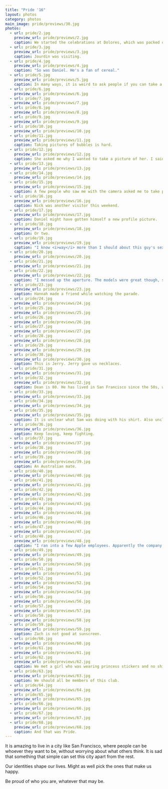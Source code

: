 ```yaml
---
title: "Pride '16"
layout: photos
category: photos
main_image: pride/previews/30.jpg
photos:
  - url: pride/2.jpg
    preview_url: pride/previews/2.jpg
    caption: We started the celebrations at Dolores, which was packed on Saturday.
  - url: pride/3.jpg
    preview_url: pride/previews/3.jpg
    caption: Jourdin was visiting.
  - url: pride/4.jpg
    preview_url: pride/previews/4.jpg
    caption: "So was Daniel. He's a fan of cereal."
  - url: pride/5.jpg
    preview_url: pride/previews/5.jpg
    caption: In many ways, it is weird to ask people if you can take a picture of them. The line between appreciation and creepiness is thin. He was the first one I asked.
  - url: pride/6.jpg
    preview_url: pride/previews/6.jpg
  - url: pride/7.jpg
    preview_url: pride/previews/7.jpg
  - url: pride/8.jpg
    preview_url: pride/previews/8.jpg
  - url: pride/9.jpg
    preview_url: pride/previews/9.jpg
  - url: pride/10.jpg
    preview_url: pride/previews/10.jpg
  - url: pride/11.jpg
    preview_url: pride/previews/11.jpg
    caption: Taking pictures of bubbles is hard.
  - url: pride/12.jpg
    preview_url: pride/previews/12.jpg
    caption: She asked me why I wanted to take a picture of her. I said she seemed interesting, and that I like taking pictures of happy people.
  - url: pride/13.jpg
    preview_url: pride/previews/13.jpg
  - url: pride/14.jpg
    preview_url: pride/previews/14.jpg
  - url: pride/15.jpg
    preview_url: pride/previews/15.jpg
    caption: A few people who saw me with the camera asked me to take pictures of them. He was the first.
  - url: pride/16.jpg
    preview_url: pride/previews/16.jpg
    caption: Nick was another visitor this weekend.
  - url: pride/17.jpg
    preview_url: pride/previews/17.jpg
    caption: Daniel might have gotten himself a new profile picture.
  - url: pride/18.jpg
    preview_url: pride/previews/18.jpg
    caption: Or two.
  - url: pride/19.jpg
    preview_url: pride/previews/19.jpg
    caption: "I know <i>way</i> more than I should about this guy's sex life."
  - url: pride/20.jpg
    preview_url: pride/previews/20.jpg
  - url: pride/21.jpg
    preview_url: pride/previews/21.jpg
  - url: pride/22.jpg
    preview_url: pride/previews/22.jpg
    caption: "I messed up the aperture. The models were great though, so I decided to post it anyway. Hannah insisted."
  - url: pride/23.jpg
    preview_url: pride/previews/23.jpg
    caption: Hannah made a friend while watching the parade.
  - url: pride/24.jpg
    preview_url: pride/previews/24.jpg
  - url: pride/25.jpg
    preview_url: pride/previews/25.jpg
  - url: pride/26.jpg
    preview_url: pride/previews/26.jpg
  - url: pride/27.jpg
    preview_url: pride/previews/27.jpg
  - url: pride/28.jpg
    preview_url: pride/previews/28.jpg
  - url: pride/29.jpg
    preview_url: pride/previews/29.jpg
  - url: pride/30.jpg
    preview_url: pride/previews/30.jpg
    caption: This is Jerry. Jerry gave us necklaces.
  - url: pride/31.jpg
    preview_url: pride/previews/31.jpg
  - url: pride/32.jpg
    preview_url: pride/previews/32.jpg
    caption: Dean is 80. He has lived in San Francisco since the 50s, when he was stationed here with the marines. He is a programmer.
  - url: pride/33.jpg
    preview_url: pride/previews/33.jpg
  - url: pride/34.jpg
    preview_url: pride/previews/34.jpg
  - url: pride/35.jpg
    preview_url: pride/previews/35.jpg
    caption: It is unclear what Sam was doing with his shirt. Also unclear why Daniel was looking at Nick.
  - url: pride/36.jpg
    preview_url: pride/previews/36.jpg
    caption: Keep loving, keep fighting.
  - url: pride/37.jpg
    preview_url: pride/previews/37.jpg
  - url: pride/38.jpg
    preview_url: pride/previews/38.jpg
  - url: pride/39.jpg
    preview_url: pride/previews/39.jpg
    caption: An Australian mate.
  - url: pride/40.jpg
    preview_url: pride/previews/40.jpg
  - url: pride/41.jpg
    preview_url: pride/previews/41.jpg
  - url: pride/42.jpg
    preview_url: pride/previews/42.jpg
  - url: pride/43.jpg
    preview_url: pride/previews/43.jpg
  - url: pride/44.jpg
    preview_url: pride/previews/44.jpg
  - url: pride/46.jpg
    preview_url: pride/previews/46.jpg
  - url: pride/47.jpg
    preview_url: pride/previews/47.jpg
  - url: pride/48.jpg
    preview_url: pride/previews/48.jpg
    caption: "I ran into a few Apple employees. Apparently the company's Pride group turned 30 this year."
  - url: pride/49.jpg
    preview_url: pride/previews/49.jpg
  - url: pride/50.jpg
    preview_url: pride/previews/50.jpg
  - url: pride/51.jpg
    preview_url: pride/previews/51.jpg
  - url: pride/52.jpg
    preview_url: pride/previews/52.jpg
  - url: pride/54.jpg
    preview_url: pride/previews/54.jpg
  - url: pride/56.jpg
    preview_url: pride/previews/56.jpg
  - url: pride/57.jpg
    preview_url: pride/previews/57.jpg
  - url: pride/58.jpg
    preview_url: pride/previews/58.jpg
  - url: pride/59.jpg
    preview_url: pride/previews/59.jpg
    caption: Zach is not good at sunscreen.
  - url: pride/60.jpg
    preview_url: pride/previews/60.jpg
  - url: pride/61.jpg
    preview_url: pride/previews/61.jpg
  - url: pride/62.jpg
    preview_url: pride/previews/62.jpg
    caption: We met a girl who was wearing princess stickers and no shirt. She insisted I should match with Hello Kitty stickers myself.
  - url: pride/63.jpg
    preview_url: pride/previews/63.jpg
    caption: We should all be members of this club.
  - url: pride/64.jpg
    preview_url: pride/previews/64.jpg
  - url: pride/65.jpg
    preview_url: pride/previews/65.jpg
  - url: pride/66.jpg
    preview_url: pride/previews/66.jpg
  - url: pride/67.jpg
    preview_url: pride/previews/67.jpg
  - url: pride/68.jpg
    preview_url: pride/previews/68.jpg
    caption: And that was Pride.
---
```


It is amazing to live in a city like San Francisco, where people can be whoever they want to be, without worrying about what others think. It is sad that something that simple can set this city apart from the rest.

Our identities shape our lives. Might as well pick the ones that make us happy.

Be proud of who you are, whatever that may be.